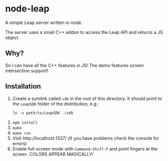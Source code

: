 # node-leap

A simple Leap server written in node.

The server uses a small C++ addon to access the Leap API and returns a JS object.

## Why?

So I can have all the C++ features in JS! The demo features screen
intersection support!

## Installation

1. Create a symlink called `sdk` in the root of this directory.
   It should point to the `LeapSDK` folder of the distribution, e.g.:
   ```
   ln -s path/to/LeapSDK ./sdk
   ```
2. `npm install`
3. `make`
4. `make run`
5. Visit http://localhost:1337/ (if you have problems check the console for errors)
6. Enable full-screen mode with `Command-Shift-F` and point fingers at the screen. COLORS APPEAR MAGICALLY!

